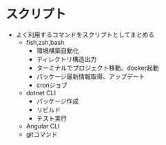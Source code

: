 # スクリプト

- よく利用するコマンドをスクリプトとしてまとめる
  - fish,zsh,bash
    - 環境構築自動化
    - ディレクトリ構造出力
    - ターミナルでプロジェクト移動、docker起動
    - パッケージ最新情報取得、アップデート
    - cronジョブ
  - dotnet CLI
    - パッケージ作成
    - リビルド
    - テスト実行
  - Angular CLI
  - gitコマンド
